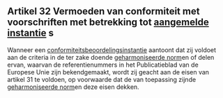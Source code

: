 ## Artikel 32 Vermoeden van conformiteit met voorschriften met betrekking tot [aangemelde instantie](a3.md#^aanins) s

Wanneer een [conformiteitsbeoordelingsinstantie](a3.md#^confins) aantoont dat zij voldoet aan de criteria in de ter zake doende [geharmoniseerde norm](a3.md#^hnorm)en of delen ervan, waarvan de referentienummers in het Publicatieblad van de Europese Unie zijn bekendgemaakt, wordt zij geacht aan de eisen van artikel 31 te voldoen, op voorwaarde dat de van toepassing zijnde [geharmoniseerde norm](a3.md#^hnorm)en deze eisen dekken.
